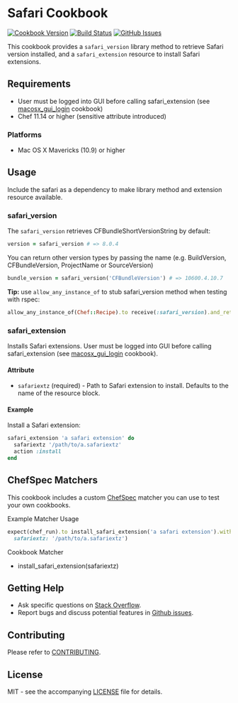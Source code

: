 # Safari Cookbook

[![Cookbook Version](http://img.shields.io/cookbook/v/safari.svg?style=flat-square)][cookbook]
[![Build Status](http://img.shields.io/travis/dhoer/chef-safari.svg?style=flat-square)][travis]
[![GitHub Issues](http://img.shields.io/github/issues/dhoer/chef-safari.svg?style=flat-square)][github]

[cookbook]: https://supermarket.chef.io/cookbooks/safari
[travis]: https://travis-ci.org/dhoer/chef-safari
[github]: https://github.com/dhoer/chef-safari/issues

This cookbook provides a `safari_version` library method to retrieve Safari version installed, and a
`safari_extension` resource to install Safari extensions.

## Requirements

- User must be logged into GUI before calling safari_extension (see 
[macosx_gui_login](https://supermarket.chef.io/cookbooks/macosx_gui_login) cookbook)
- Chef 11.14 or higher (sensitive attribute introduced)

### Platforms

- Mac OS X Mavericks (10.9) or higher

## Usage

Include the safari as a dependency to make library method and extension resource available.

### safari_version

The `safari_version` retrieves CFBundleShortVersionString by default:

```ruby
version = safari_version # => 8.0.4
```

You can return other version types by passing the name (e.g. BuildVersion, CFBundleVersion, ProjectName or
SourceVersion)

```ruby
bundle_version = safari_version('CFBundleVersion') # => 10600.4.10.7
```

**Tip:** use `allow_any_instance_of` to stub safari_version method when testing with rspec:

```ruby
allow_any_instance_of(Chef::Recipe).to receive(:safari_version).and_return('8.0.4')
```

### safari_extension

Installs Safari extensions. User must be logged into GUI before calling safari_extension (see 
[macosx_gui_login](https://supermarket.chef.io/cookbooks/macosx_gui_login) cookbook).

#### Attribute

- `safariextz` (required) - Path to Safari extension to install. Defaults to the name of the resource block.

#### Example

Install a Safari extension:

```ruby
safari_extension 'a safari extension' do
  safariextz '/path/to/a.safariextz'
  action :install
end
```

## ChefSpec Matchers

This cookbook includes a custom [ChefSpec](https://github.com/sethvargo/chefspec) matcher you can use to test your
own cookbooks.

Example Matcher Usage

```ruby
expect(chef_run).to install_safari_extension('a safari extension').with(
  safariextz: '/path/to/a.safariextz')
```

Cookbook Matcher

- install_safari_extension(safariextz)


## Getting Help

- Ask specific questions on [Stack Overflow](http://stackoverflow.com/questions/tagged/chef-safari).
- Report bugs and discuss potential features in [Github issues](https://github.com/dhoer/chef-safari/issues).

## Contributing

Please refer to [CONTRIBUTING](https://github.com/dhoer/chef-safari/blob/master/CONTRIBUTING.md).

## License

MIT - see the accompanying [LICENSE](https://github.com/dhoer/chef-safari/blob/master/LICENSE.md) file for details.

